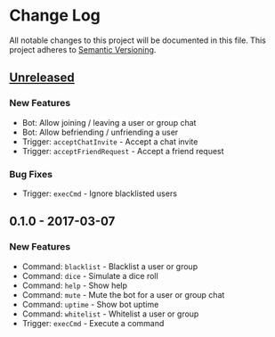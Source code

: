 # Change Log

All notable changes to this project will be documented in this file. This
project adheres to [Semantic Versioning][semver].

## [Unreleased]

### New Features
 - Bot: Allow joining / leaving a user or group chat
 - Bot: Allow befriending / unfriending a user
 - Trigger: `acceptChatInvite` - Accept a chat invite
 - Trigger: `acceptFriendRequest` - Accept a friend request

### Bug Fixes
 - Trigger: `execCmd` - Ignore blacklisted users

## 0.1.0 - 2017-03-07

### New Features
 - Command: `blacklist` - Blacklist a user or group
 - Command: `dice` - Simulate a dice roll
 - Command: `help` - Show help
 - Command: `mute` - Mute the bot for a user or group chat
 - Command: `uptime` - Show bot uptime
 - Command: `whitelist` - Whitelist a user or group
 - Trigger: `execCmd` - Execute a command

[semver]: http://semver.org/

[Unreleased]: https://github.com/scriptdaemon/cheevobot/compare/v0.1.0...HEAD
